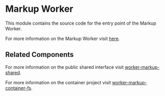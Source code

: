 # Markup Worker

This module contains the source code for the entry point of the Markup Worker.

For more information on the Markup Worker visit [here](../markup-worker.md).

## Related Components

For more information on the public shared interface visit [worker-markup-shared](../worker-markup-shared/README.md).

For more information on the container project visit [worker-markup-container-fs](../worker-markup-container-fs/README.md).
